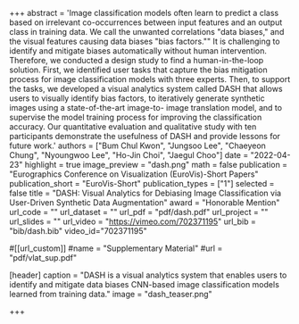 +++
abstract = 'Image classification models often learn to predict a class based on irrelevant co-occurrences between input features and an output class in training data. We call the unwanted correlations "data biases," and the visual features causing data biases "bias factors."" It is challenging to identify and mitigate biases automatically without human intervention. Therefore, we conducted a design study to find a human-in-the-loop solution. First, we identified user tasks that capture the bias mitigation process for image classification models with three experts. Then, to support the tasks, we developed a visual analytics system called DASH that allows users to visually identify bias factors, to iteratively generate synthetic images using a state-of-the-art image-to- image translation model, and to supervise the model training process for improving the classification accuracy. Our quantitative evaluation and qualitative study with ten participants demonstrate the usefulness of DASH and provide lessons for future work.'
authors = ["Bum Chul Kwon", "Jungsoo Lee", "Chaeyeon Chung", "Nyoungwoo Lee", "Ho-Jin Choi", "Jaegul Choo"]
date = "2022-04-23"
highlight = true
image_preview = "dash.png"
math = false
publication = "Eurographics Conference on Visualization (EuroVis)-Short Papers"
publication_short = "EuroVis-Short"
publication_types = ["1"]
selected = false
title = "DASH: Visual Analytics for Debiasing Image Classification via User-Driven Synthetic Data Augmentation"
award = "Honorable Mention"
url_code = ""
url_dataset = ""
url_pdf = "pdf/dash.pdf"
url_project = ""
url_slides = ""
url_video = "https://vimeo.com/702371195"
url_bib = "bib/dash.bib"
video_id="702371195"

#[[url_custom]]
#name = "Supplementary Material"
#url = "pdf/vlat_sup.pdf"

[header]
  caption = "DASH is a visual analytics system that enables users to identify and mitigate data biases CNN-based image classification models learned from training data."
  image = "dash_teaser.png"

+++